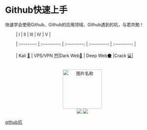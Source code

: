 # Github快速上手
快速学会使用Github、Github的应用领域、Github遇到的坑，与君共勉！

&nbsp;&nbsp;&nbsp;&nbsp;&nbsp;&nbsp;&nbsp;&nbsp;&nbsp;| Ⅰ | Ⅱ | Ⅲ | Ⅳ | Ⅴ |

&nbsp;&nbsp;&nbsp;&nbsp;&nbsp;&nbsp;&nbsp;&nbsp;&nbsp;| :--------: | :---------: | :---------: | :---------: | :---------: |

&nbsp;&nbsp;&nbsp;&nbsp;&nbsp;&nbsp;&nbsp;&nbsp;&nbsp;| Kali [💖](#-kali-linux) | VPS/VPN [⛩](#-vpsvpn)|Dark Web[🌚](#-dark-web) | Deep Web[🌑](#-deep-web) |Crack [💻](#-crack)| 
 
<br>
<div align="center">
    <img src="https://www.easyicon.net/api/resizeApi.php?id=1213004&size=128" width = "128" height = "128" alt="图片名称" />
    <br>
    <a href="Asciinema.md"> <img src="https://img.shields.io/badge/>-group-4ab8a1.svg"></a>
    <a href="https://legacy.gitbook.com/@wizardforcel"> <img src="https://img.shields.io/badge/_-gitbook-4ab8a1.svg"></a> 
</div>

[github坑](https://github.com/ckjbug/xiaokui/blob/master/%E7%BB%8F%E9%AA%8C%E4%B9%8B%E8%B0%88%EF%BC%88Github%E5%85%A5%E5%9D%91%EF%BC%89.md)
